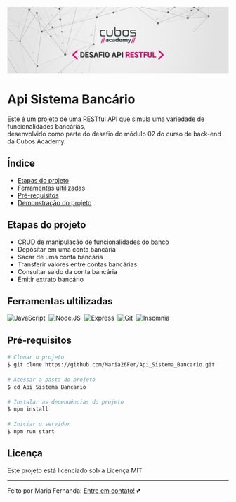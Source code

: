 ![Logo](./Logo%201.jpeg)

# Api Sistema Bancário
Este é um projeto de uma RESTful API que simula uma variedade de funcionalidades
bancárias,<br> desenvolvido como parte do desafio do módulo 02 do curso de back-end da Cubos Academy.

## Índice

- [Etapas do projeto](#etapas-do-projeto)
- [Ferramentas ultilizadas](#ferramentas-ultilizadas)
- [Pré-requisitos](#pré-requisitos)
- [Demonstração do projeto](#demonstração-do-projeto)


## Etapas do projeto

-   CRUD de manipulação de funcionalidades do banco
-   Depósitar em uma conta bancária
-   Sacar de uma conta bancária
-   Transferir valores entre contas bancárias
-   Consultar saldo da conta bancária
-   Emitir extrato bancário

## Ferramentas ultilizadas

![JavaScript](https://img.shields.io/badge/-JavaScript-0D1117?style=for-the-badge&logo=javascript&labelColor=0D1117)&nbsp;
![Node.JS](https://img.shields.io/badge/-Node.JS-0D1117?style=for-the-badge&logo=node.js&labelColor=0D1117&textColor=0D1117)&nbsp;
![Express](https://img.shields.io/badge/-Express-0D1117?style=for-the-badge&logo=Express&labelColor=0D1117&textColor=0D1117)&nbsp;
![Git](https://img.shields.io/badge/-Git-0D1117?style=for-the-badge&logo=git&labelColor=0D1117)&nbsp;
![Insomnia](https://img.shields.io/badge/-Insomnia-0D1117?style=for-the-badge&logo=Insomnia&labelColor=0D1117)&nbsp;


## Pré-requisitos

```bash
# Clonar o projeto
$ git clone https://github.com/Maria26Fer/Api_Sistema_Bancario.git

# Acessar a pasta do projeto
$ cd Api_Sistema_Bancario

# Instalar as dependências do projeto
$ npm install

# Iniciar o servidor
$ npm run start
```

## Licença
Este projeto está licenciado sob a Licença MIT

---
Feito por Maria Fernanda: [Entre em contato!](https://www.linkedin.com/in/maria-fernanda26/) 💕 